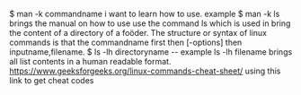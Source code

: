 $ man -k commandname i want to learn how to use. example $ man -k ls brings the manual on how to use use the command ls which is used in bring the content of a directory of a foöder.
The structure or syntax of linux commands is that the commandname first then [-options] then inputname,filename. 
$ ls -lh directoryname -- example ls -lh filename  brings all list contents in a human readable format.
https://www.geeksforgeeks.org/linux-commands-cheat-sheet/ using this link to get cheat codes


